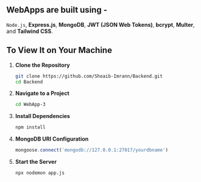 ## WebApps are built using - <br>
`Node.js`, **Express.js**, **MongoDB**, **JWT (JSON Web Tokens)**, **bcrypt**, **Multer**, and **Tailwind CSS**.

## To View It on Your Machine

1. **Clone the Repository**
   
    ```bash
    git clone https://github.com/Shoaib-Imrann/Backend.git
    cd Backend
    ```

2. **Navigate to a Project**

    ```bash
    cd WebApp-3
    ```

3. **Install Dependencies**

    ```bash
    npm install
    ```

4. **MongoDB URI Configuration**

    ```javascript
    mongoose.connect('mongodb://127.0.0.1:27017/yourdbname')
    ```

5. **Start the Server**

    ```bash
    npx nodemon app.js
    ```
